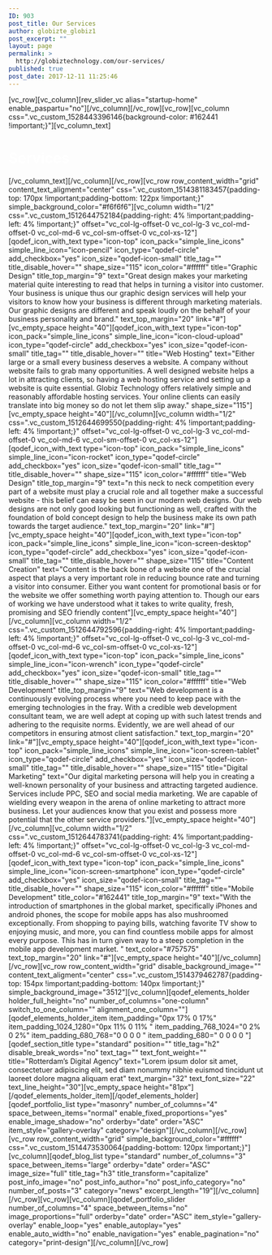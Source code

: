 ```yaml
---
ID: 903
post_title: Our Services
author: globizte_globiz1
post_excerpt: ""
layout: page
permalink: >
  http://globiztechnology.com/our-services/
published: true
post_date: 2017-12-11 11:25:46
---
```

[vc_row][vc_column][rev_slider_vc alias="startup-home" enable_paspartu="no"][/vc_column][/vc_row][vc_row][vc_column css=".vc_custom_1528443396146{background-color: #162441 !important;}"][vc_column_text]
<h1 style="color: white;">Services</h1>
[/vc_column_text][/vc_column][/vc_row][vc_row row_content_width="grid" content_text_aligment="center" css=".vc_custom_1514381183457{padding-top: 170px !important;padding-bottom: 122px !important;}" simple_background_color="#f6f6f6"][vc_column width="1/2" css=".vc_custom_1512644752184{padding-right: 4% !important;padding-left: 4% !important;}" offset="vc_col-lg-offset-0 vc_col-lg-3 vc_col-md-offset-0 vc_col-md-6 vc_col-sm-offset-0 vc_col-xs-12"][qodef_icon_with_text type="icon-top" icon_pack="simple_line_icons" simple_line_icon="icon-pencil" icon_type="qodef-circle" add_checkbox="yes" icon_size="qodef-icon-small" title_tag="" title_disable_hover="" shape_size="115" icon_color="#ffffff" title="Graphic Design" title_top_margin="9" text="Great design makes your marketing material quite interesting to read that helps in turning a visitor into customer. Your business is unique thus our graphic design services will help your visitors to know how your business is different through marketing materials. Our graphic designs are different and speak loudly on the behalf of your business personality and brand." text_top_margin="20" link="#"][vc_empty_space height="40"][qodef_icon_with_text type="icon-top" icon_pack="simple_line_icons" simple_line_icon="icon-cloud-upload" icon_type="qodef-circle" add_checkbox="yes" icon_size="qodef-icon-small" title_tag="" title_disable_hover="" title="Web Hosting" text="Either large or a small every business deserves a website. A company without website fails to grab many opportunities. A well designed website helps a lot in attracting clients, so having a web hosting service and setting up a website is quite essential. Globiz Technology offers relatively simple and reasonably affordable hosting services. Your online clients can easily translate into big money so do not let them slip away." shape_size="115"][vc_empty_space height="40"][/vc_column][vc_column width="1/2" css=".vc_custom_1512644699550{padding-right: 4% !important;padding-left: 4% !important;}" offset="vc_col-lg-offset-0 vc_col-lg-3 vc_col-md-offset-0 vc_col-md-6 vc_col-sm-offset-0 vc_col-xs-12"][qodef_icon_with_text type="icon-top" icon_pack="simple_line_icons" simple_line_icon="icon-rocket" icon_type="qodef-circle" add_checkbox="yes" icon_size="qodef-icon-small" title_tag="" title_disable_hover="" shape_size="115" icon_color="#ffffff" title="Web Design" title_top_margin="9" text="n this neck to neck competition every part of a website must play a crucial role and all together make a successful website - this belief can easy be seen in our modern web designs. Our web designs are not only good looking but functioning as well, crafted with the foundation of bold concept design to help the business make its own path towards the target audience." text_top_margin="20" link="#"][vc_empty_space height="40"][qodef_icon_with_text type="icon-top" icon_pack="simple_line_icons" simple_line_icon="icon-screen-desktop" icon_type="qodef-circle" add_checkbox="yes" icon_size="qodef-icon-small" title_tag="" title_disable_hover="" shape_size="115" title="Content Creation" text="Content is the back bone of a website one of the crucial aspect that plays a very important role in reducing bounce rate and turning a visitor into consumer. Either you want content for promotional basis or for the website we offer something worth paying attention to. Though our ears of working we have understood what it takes to write quality, fresh, promising and SEO friendly content"][vc_empty_space height="40"][/vc_column][vc_column width="1/2" css=".vc_custom_1512644792596{padding-right: 4% !important;padding-left: 4% !important;}" offset="vc_col-lg-offset-0 vc_col-lg-3 vc_col-md-offset-0 vc_col-md-6 vc_col-sm-offset-0 vc_col-xs-12"][qodef_icon_with_text type="icon-top" icon_pack="simple_line_icons" simple_line_icon="icon-wrench" icon_type="qodef-circle" add_checkbox="yes" icon_size="qodef-icon-small" title_tag="" title_disable_hover="" shape_size="115" icon_color="#ffffff" title="Web Development" title_top_margin="9" text="Web development is a continuously evolving process where you need to keep pace with the emerging technologies in the fray. With a credible web development consultant team, we are well adept at coping up with such latest trends and adhering to the requisite norms. Evidently, we are well ahead of our competitors in ensuring atmost client satisfaction." text_top_margin="20" link="#"][vc_empty_space height="40"][qodef_icon_with_text type="icon-top" icon_pack="simple_line_icons" simple_line_icon="icon-screen-tablet" icon_type="qodef-circle" add_checkbox="yes" icon_size="qodef-icon-small" title_tag="" title_disable_hover="" shape_size="115" title="Digital Marketing" text="Our digital marketing persona will help you in creating a well-known personality of your business and attracting targeted audience. Services include PPC, SEO and social media marketing. We are capable of wielding every weapon in the arena of online marketing to attract more business. Let your audiences know that you exist and possess more potential that the other service providers."][vc_empty_space height="40"][/vc_column][vc_column width="1/2" css=".vc_custom_1512644783741{padding-right: 4% !important;padding-left: 4% !important;}" offset="vc_col-lg-offset-0 vc_col-lg-3 vc_col-md-offset-0 vc_col-md-6 vc_col-sm-offset-0 vc_col-xs-12"][qodef_icon_with_text type="icon-top" icon_pack="simple_line_icons" simple_line_icon="icon-screen-smartphone" icon_type="qodef-circle" add_checkbox="yes" icon_size="qodef-icon-small" title_tag="" title_disable_hover="" shape_size="115" icon_color="#ffffff" title="Mobile Development" title_color="#162441" title_top_margin="9" text="With the introduction of smartphones in the global market, specifically iPhones and android phones, the scope for mobile apps has also mushroomed exceptionally. From shopping to paying bills, watching favorite TV show to enjoying music, and more, you can find countless mobile apps for almost every purpose. This has in turn given way to a steep completion in the mobile app development market. " text_color="#757575" text_top_margin="20" link="#"][vc_empty_space height="40"][/vc_column][/vc_row][vc_row row_content_width="grid" disable_background_image="" content_text_aligment="center" css=".vc_custom_1514379462787{padding-top: 154px !important;padding-bottom: 140px !important;}" simple_background_image="3512"][vc_column][qodef_elements_holder holder_full_height="no" number_of_columns="one-column" switch_to_one_column="" alignment_one_column=""][qodef_elements_holder_item item_padding="0px 17% 0 17%" item_padding_1024_1280="0px 11% 0 11% " item_padding_768_1024="0 2% 0 2%" item_padding_680_768="0 0 0 0 " item_padding_680=" 0 0 0 0 "][qodef_section_title type="standard" position="" title_tag="h2" disable_break_words="no" text_tag="" text_font_weight="" title="Rotterdam’s Digital Agency" text="Lorem ipsum dolor sit amet, consectetuer adipiscing elit, sed diam nonummy nibhie euismod tincidunt ut laoreet dolore magna aliquam erat" text_margin="32" text_font_size="22" text_line_height="30"][vc_empty_space height="81px"][/qodef_elements_holder_item][/qodef_elements_holder][qodef_portfolio_list type="masonry" number_of_columns="4" space_between_items="normal" enable_fixed_proportions="yes" enable_image_shadow="no" orderby="date" order="ASC" item_style="gallery-overlay" category="design"][/vc_column][/vc_row][vc_row row_content_width="grid" simple_background_color="#ffffff" css=".vc_custom_1514473530064{padding-bottom: 120px !important;}"][vc_column][qodef_blog_list type="standard" number_of_columns="3" space_between_items="large" orderby="date" order="ASC" image_size="full" title_tag="h3" title_transform="capitalize" post_info_image="no" post_info_author="no" post_info_category="no" number_of_posts="3" category="news" excerpt_length="19"][/vc_column][/vc_row][vc_row][vc_column][qodef_portfolio_slider number_of_columns="4" space_between_items="no" image_proportions="full" orderby="date" order="ASC" item_style="gallery-overlay" enable_loop="yes" enable_autoplay="yes" enable_auto_width="no" enable_navigation="yes" enable_pagination="no" category="print-design"][/vc_column][/vc_row]